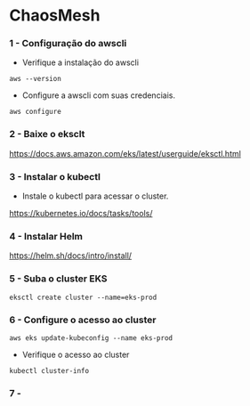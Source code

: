 # ChaosMesh

### 1 - Configuração do awscli

- Verifique a instalação do awscli

```console
aws --version
```

- Configure a awscli com suas credenciais.
```console
aws configure
```

### 2 - Baixe o eksclt

https://docs.aws.amazon.com/eks/latest/userguide/eksctl.html

### 3 - Instalar o kubectl

- Instale o kubectl para acessar o cluster.

https://kubernetes.io/docs/tasks/tools/

### 4 - Instalar Helm

https://helm.sh/docs/intro/install/

### 5 - Suba o cluster EKS

```console
eksctl create cluster --name=eks-prod
```

### 6 - Configure o acesso ao cluster

```console
aws eks update-kubeconfig --name eks-prod
```

- Verifique o acesso ao cluster

```console
kubectl cluster-info
```

### 7 - 
